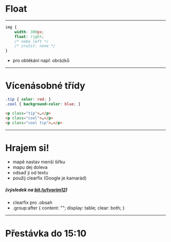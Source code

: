 <!-- .slide: data-state="c-slide-inter" -->

# Float

---

```css
img { 
	width: 300px; 
	float: right; 
	/* nebo left */
	/* zrušit: none */ 
}
```
<!-- .element: class="c-text-lg stretch" -->

>>>
* pro obtékání např. obrázků

---

# Vícenásobné třídy

```css
.tip { color: red; }
.cool { background-color: blue; }
```
<!-- .element: class="c-text-md " -->


```html
<p class="tip">…</p>
<p class="cool">…</p>
<p class="cool tip">…</p>
```
<!-- .element: class="c-text-md " -->


---

<!-- .slide: data-state="c-slide-task" -->

# Hrajem si!

* mapě nastav menší šířku
* mapu dej doleva
* odsaď ji od textu
* použij clearfix (Google je kamarád)

##### (výsledek na [bit.ly/tvorim12](http://bit.ly/tvorim12))
<!-- .element: class="c-text-xs c-text-right" -->

>>>
* clearfix pro .obsah
* .group:after { content: ""; display: table; clear: both; }

---

<!-- .slide: data-state="c-slide-break" -->

# Přestávka do 15:10
